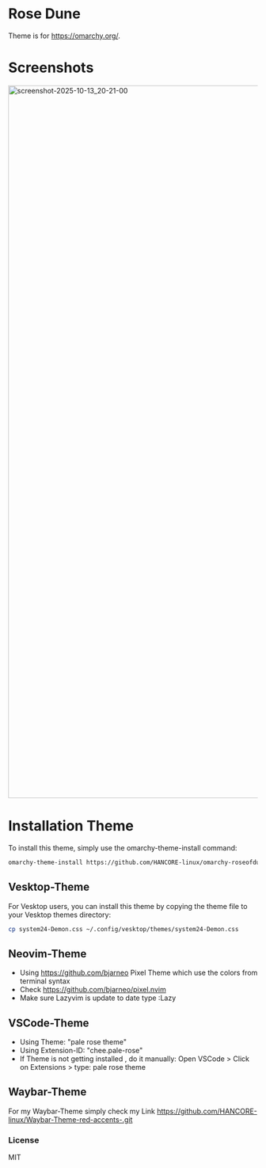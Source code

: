 # Rose Dune
Theme is for https://omarchy.org/. 

# Screenshots
<img width="2560" height="1440" alt="screenshot-2025-10-13_20-21-00" src="https://github.com/user-attachments/assets/1c401c57-3b3f-42f1-bf05-0baf399988e7" />




# Installation Theme

To install this theme, simply use the omarchy-theme-install command:

```bash
omarchy-theme-install https://github.com/HANCORE-linux/omarchy-roseofdune-theme.git
```
## Vesktop-Theme
For Vesktop users, you can install this theme by copying the theme file to your Vesktop themes directory:
```bash
cp system24-Demon.css ~/.config/vesktop/themes/system24-Demon.css
```

## Neovim-Theme
- Using https://github.com/bjarneo Pixel Theme which use the colors from terminal syntax <br>
- Check https://github.com/bjarneo/pixel.nvim <br>
- Make sure Lazyvim is update to date type :Lazy <br>

## VSCode-Theme
- Using Theme: "pale rose theme"
- Using Extension-ID: "chee.pale-rose"
- If Theme is not getting installed , do it manually: Open VSCode > Click on Extensions > type: pale rose theme

## Waybar-Theme
For my Waybar-Theme simply check my Link https://github.com/HANCORE-linux/Waybar-Theme-red-accents-.git

### License
MIT
